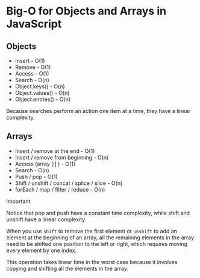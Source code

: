 # Big-O for Objects and Arrays in JavaScript
## Objects
- Insert - O(1)
- Remove - O(1)
- Access - O(1)
- Search - O(n)
- Object.keys() - O(n)
- Object.values() - O(n)
- Object.entries() - O(n)

Because searches perform an action one item at a time, they have a linear complexity.

## Arrays
- Insert / remove at the end - O(1)
- Insert / remove from beginning - O(n)
- Access (array [i] ) - O(1)
- Search - O(n)
- Push / pop - O(1)
- Shift / unshift / concat / splice / slice - O(n)
- forEach / map / filter / reduce - O(n)


>[!important]
>Notice that pop and push have a constant time complexity, while shift and unshift have a linear complexity

When you use `shift` to remove the first element or `unshift` to add an element at the beginning of an array, all the remaining elements in the array need to be shifted one position to the left or right, which requires moving every element by one index. 

This operation takes linear time in the worst case because it involves copying and shifting all the elements in the array.
